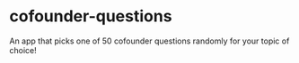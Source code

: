 # cofounder-questions
An app that picks one of 50 cofounder questions randomly for your topic of choice!

